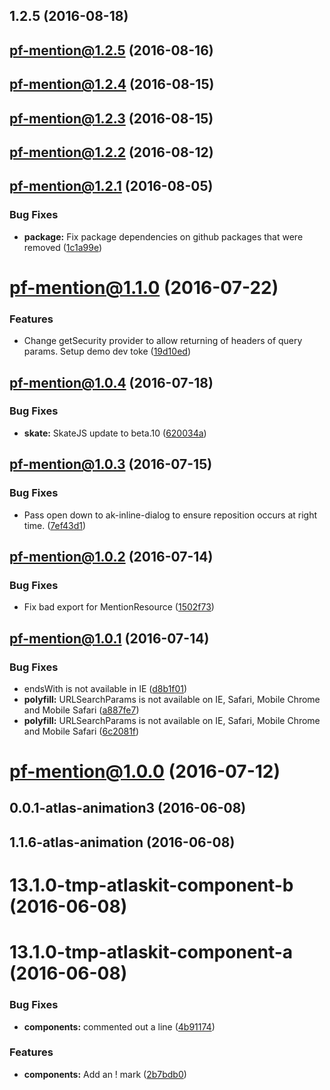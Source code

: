 <a name="1.2.5"></a>
## 1.2.5 (2016-08-18)



<a name="pf-mention@1.2.5"></a>
## pf-mention@1.2.5 (2016-08-16)



<a name="pf-mention@1.2.4"></a>
## pf-mention@1.2.4 (2016-08-15)



<a name="pf-mention@1.2.3"></a>
## pf-mention@1.2.3 (2016-08-15)



<a name="pf-mention@1.2.2"></a>
## pf-mention@1.2.2 (2016-08-12)



<a name="pf-mention@1.2.1"></a>
## pf-mention@1.2.1 (2016-08-05)


### Bug Fixes

* **package:** Fix package dependencies on github packages that were removed ([1c1a99e](https://bitbucket.org/atlassian/atlaskit/commits/1c1a99e))



<a name="pf-mention@1.1.0"></a>
# pf-mention@1.1.0 (2016-07-22)


### Features

* Change getSecurity provider to allow returning of headers of query params. Setup demo dev toke ([19d10ed](https://bitbucket.org/atlassian/atlaskit/commits/19d10ed))



<a name="pf-mention@1.0.4"></a>
## pf-mention@1.0.4 (2016-07-18)


### Bug Fixes

* **skate:** SkateJS update to beta.10 ([620034a](https://bitbucket.org/atlassian/atlaskit/commits/620034a))



<a name="pf-mention@1.0.3"></a>
## pf-mention@1.0.3 (2016-07-15)


### Bug Fixes

* Pass open down to ak-inline-dialog to ensure reposition occurs at right time. ([7ef43d1](https://bitbucket.org/atlassian/atlaskit/commits/7ef43d1))



<a name="pf-mention@1.0.2"></a>
## pf-mention@1.0.2 (2016-07-14)


### Bug Fixes

* Fix bad export for MentionResource ([1502f73](https://bitbucket.org/atlassian/atlaskit/commits/1502f73))



<a name="pf-mention@1.0.1"></a>
## pf-mention@1.0.1 (2016-07-14)


### Bug Fixes

* endsWith is not available in IE ([d8b1f01](https://bitbucket.org/atlassian/atlaskit/commits/d8b1f01))
* **polyfill:** URLSearchParams is not available on IE, Safari, Mobile Chrome and Mobile Safari ([a887fe7](https://bitbucket.org/atlassian/atlaskit/commits/a887fe7))
* **polyfill:** URLSearchParams is not available on IE, Safari, Mobile Chrome and Mobile Safari ([6c2081f](https://bitbucket.org/atlassian/atlaskit/commits/6c2081f))



<a name="pf-mention@1.0.0"></a>
# pf-mention@1.0.0 (2016-07-12)



<a name="0.0.1-atlas-animation3"></a>
## 0.0.1-atlas-animation3 (2016-06-08)



<a name="1.1.6-atlas-animation"></a>
## 1.1.6-atlas-animation (2016-06-08)



<a name="13.1.0-tmp-atlaskit-component-b"></a>
# 13.1.0-tmp-atlaskit-component-b (2016-06-08)



<a name="13.1.0-tmp-atlaskit-component-a"></a>
# 13.1.0-tmp-atlaskit-component-a (2016-06-08)


### Bug Fixes

* **components:** commented out a line ([4b91174](https://bitbucket.org/atlassian/atlaskit/commits/4b91174))


### Features

* **components:** Add an ! mark ([2b7bdb0](https://bitbucket.org/atlassian/atlaskit/commits/2b7bdb0))



